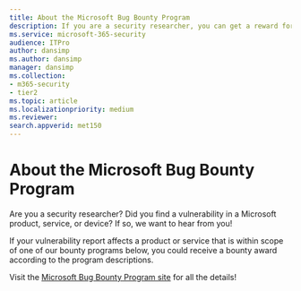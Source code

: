 ```yaml
---
title: About the Microsoft Bug Bounty Program
description: If you are a security researcher, you can get a reward for reporting a vulnerability in a Microsoft product, service, or device.
ms.service: microsoft-365-security
audience: ITPro
author: dansimp
ms.author: dansimp
manager: dansimp
ms.collection: 
- m365-security
- tier2
ms.topic: article
ms.localizationpriority: medium
ms.reviewer: 
search.appverid: met150
---
```


# About the Microsoft Bug Bounty Program

Are you a security researcher? Did you find a vulnerability in a Microsoft product, service, or device? If so, we want to hear from you!

If your vulnerability report affects a product or service that is within scope of one of our bounty programs below, you could receive a bounty award according to the program descriptions.

Visit the [Microsoft Bug Bounty Program site](https://www.microsoft.com/en-us/msrc/bounty?rtc=1) for all the details!